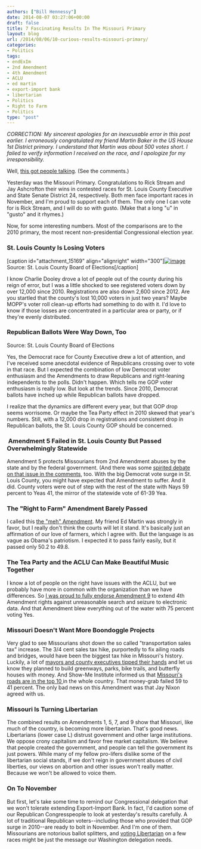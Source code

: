 ```yaml
---
authors: ["Bill Hennessy"]
date: 2014-08-07 03:27:06+00:00
draft: false
title: 7 Fascinating Results In The Missouri Primary
layout: blog
url: /2014/08/06/10-curious-results-missouri-primary/
categories:
- Politics
tags:
- endExIm
- 2nd Amendment
- 4th Amendment
- ACLU
- ed martin
- export-import bank
- libertarian
- Politics
- Right to Farm
- Politics
type: "post"
---
```


_CORRECTION: My sincerest apologies for an inexcusable error in this post earlier. I erroneously congratulated my friend Martin Baker in the US House 1st District primary. I understand that Martin was about 500 votes short. I failed to verify information I received on the race, and I apologize for my irresponsibility._

Well, [this got people talking](https://hennessysview.com/2014/08/05/hell-missouris-2nd-congressional-district/). (See the comments.)

Yesterday was the Missouri Primary. Congratulations to Rick Stream and Jay Ashcrofton their wins in contested races for St. Louis County Executive and State Senate District 24, respectively. Both men face important races in November, and I'm proud to support each of them. The only one I can vote for is Rick Stream, and I will do so with gusto. (Make that a long "u" in "gusto" and it rhymes.)

Now, for some interesting numbers. Most of the comparisons are to the 2010 primary, the most recent non-presidential Congressional election year.



### St. Louis County Is Losing Voters



[caption id="attachment_15169" align="alignright" width="300"][![image](https://hennessysview.com/wp-content/uploads/2014/08/image-300x185.png)
](https://hennessysview.com/wp-content/uploads/2014/08/image.png) Source: St. Louis County Board of Elections[/caption]

I know Charlie Dooley drove a lot of people out of the county during his reign of error, but I was a little shocked to see
registered voters down by over 12,000 since 2010. Registrations are also down 2,600 since 2012. Are you startled that the county's lost 10,000 voters in just two years? Maybe MOPP's voter roll clean-up efforts had something to do with it. I'd love to know if those losses are concentrated in a particular area or party, or if they're evenly distributed.



### Republican Ballots Were Way Down, Too





Source: St. Louis County Board of Elections

Yes, the Democrat race for County Executive drew a lot of attention, and I've received some anecdotal evidence of Republicans crossing over to vote in that race. But I expected the combination of low Democrat voter enthusiasm and the Amendments to draw Republicans and right-leaning independents to the polls. Didn't happen. Which tells me GOP voter enthusiasm is really low. But look at the trends. Since 2010, Democrat ballots have inched up while Republican ballots have dropped.

I realize that the dynamics are different every year, but that GOP drop seems worrisome. Or maybe the Tea Party effect in 2010 skewed that year's numbers. Still, with a 12,000 drop in registrations and consistent drop in Republican ballots, the St. Louis County GOP should be concerned.



###  Amendment 5 Failed in St. Louis County But Passed Overwhelmingly Statewide



Amendment 5 protects Missourians from 2nd Amendment abuses by the state and by the federal government. (And there was some [spirited debate on that issue in the comments](https://hennessysview.com/2014/07/31/im-voting-august-5-primary-printable-grid-ballot-initiatives/), too. With the big Democrat vote surge in St. Louis County, you might have expected that Amendment to suffer. And it did. County voters were out of step with the rest of the state with Nays 59 percent to Yeas 41, the mirror of the statewide vote of 61-39 Yea.



### The "Right to Farm" Amendment Barely Passed



I called this [the "meh" Amendment](https://hennessysview.com/2014/07/31/im-voting-august-5-primary-printable-grid-ballot-initiatives/). My friend Ed Martin was strongly in favor, but I really don't think the courts will let it stand. It's basically just an affirmation of our love of farmers, which I agree with. But the language is as vague as Obama's patriotism. I expected it to pass fairly easily, but it passed only 50.2 to 49.8.



### The Tea Party and the ACLU Can Make Beautiful Music Together



I know a lot of people on the right have issues with the ACLU, but we probably have more in common with the organization than we have differences. So [I was proud to fully endorse Amendment 9](https://hennessysview.com/2014/07/24/can-reclaim-4th-amendment-5th-august/) to extend 4th Amendment rights against unreasonable search and seizure to electronic data. And that Amendment blew everything out of the water with 75 percent voting Yes.



### Missouri Doesn't Want More Boondoggle Projects



Very glad to see Missourians shot down the so called "transportation sales tax" increase. The 3/4 cent sales tax hike, purportedly to fix ailing roads and bridges, would have been the biggest tax hike in Missouri's history. Luckily, a lot of [mayors and county executives tipped their hands](https://hennessysview.com/2014/07/15/francis-slay-destroys-transportation-sales-tax-trying-support/) and let us know they planned to build greenways, parks, bike trails, and butterfly houses with money. And Show-Me Institute informed us that [Missouri's roads are in the top 10 ](https://hennessysview.com/2014/07/26/francis-slay-wont-tell-missouri-roads/)in the whole country. That money-grab failed 59 to 41 percent. The only bad news on this Amendment was that Jay Nixon agreed with us.



### Missouri Is Turning Libertarian



The combined results on Amendments 1, 5, 7, and 9 show that Missouri, like much of the country, is becoming more libertarian. That's good news. Libertarians (lower case L) distrust government and other large institutions. We oppose crony capitalism and favor free market capitalism. We believe that people created the government, and people can tell the government its just powers. While many of my fellow pro-lifers dislike some of the libertarian social stands, if we don't reign in government abuses of civil liberties, our views on abortion and other issues won't really matter. Because we won't be allowed to voice them.



### On To November



But first, let's take some time to remind our Congressional delegation that we won't tolerate extending Export-Import Bank. In fact, I'd caution some of our Republican Congresspeople to look at yesterday's results carefully. A lot of traditional Republican voters--including those who provided that GOP surge in 2010--are ready to bolt in November. And I'm one of them. Missourians are notorious ballot splitters, and [voting Libertarian](https://hennessysview.com/2014/06/29/7-missouri-candidates-one-told/) on a few races might be just the message our Washington delegation needs.


